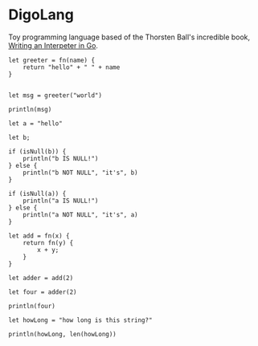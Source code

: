 # DigoLang

Toy programming language based of the Thorsten Ball's incredible book, [Writing an Interpeter in Go](https://interpreterbook.com).

```
let greeter = fn(name) {
    return "hello" + " " + name
}


let msg = greeter("world")

println(msg)

let a = "hello"

let b;

if (isNull(b)) {
    println("b IS NULL!")
} else {
    println("b NOT NULL", "it's", b)
}

if (isNull(a)) {
    println("a IS NULL!")
} else {
    println("a NOT NULL", "it's", a)
}

let add = fn(x) {
    return fn(y) {
        x + y;
    }
}

let adder = add(2)

let four = adder(2)

println(four)

let howLong = "how long is this string?"

println(howLong, len(howLong))

```